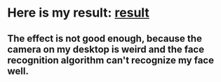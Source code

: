 # Here is my result: [result](https://github.com/ophwsjtu18/ohw22f/blob/main/LLH/Homework3/result.mp4)
## The effect is not good enough, because the camera on my desktop is weird and the face recognition algorithm can't recognize my face well.
